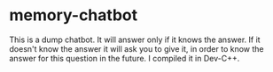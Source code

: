 # memory-chatbot
This is a dump chatbot. It will answer only if it knows the answer. If it doesn't know the answer it will ask you to give it, in order to know the answer for this question in the future. I compiled it in Dev-C++.
